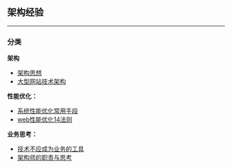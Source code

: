 ## 架构经验

---

### 分类

**架构**

*   [架构思想](架构思想.md)
*	[大型网站技术架构](大型网站技术架构.md)

**性能优化：**

*	[系统性能优化常用手段](http://blog.csdn.net/itomge/article/details/21649489)
*	[web性能优化14法则](http://blog.csdn.net/itomge/article/details/8712102)

**业务思考：**

*	[技术不应成为业务的工具](https://app.yinxiang.com/Home.action#n=376d7f6d-22a8-4092-a340-4a7d62d8baa9&ses=4&sh=2&sds=5&)
*	[架构师的职责与思考](架构师的职责与思考.md)


